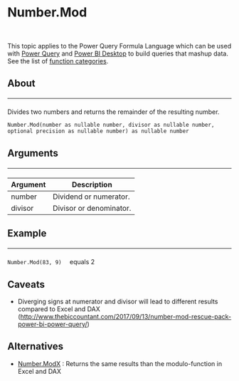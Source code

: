   <div class="topic">
    <h1 class="title">Number.Mod</h1>
    <div id="mainSection">
      <div id="mainBody"> <p>This topic applies to the Power Query Formula Language which can be used with <a href="https://support.office.com/article/Introduction-to-Microsoft-Power-Query-for-Excel-6E92E2F4-2079-4E1F-BAD5-89F6269CD605">Power Query</a> and <a href="http://go.microsoft.com/fwlink/p/?LinkId=618607">Power BI Desktop</a> to build queries that mashup data. See the list of <a href="https://msdn.microsoft.com/en-us/library/mt211003.aspx">function categories</a>.</p><div><h2 class="LW_CollapsibleArea_TitleDiv"><div><a class="LW_CollapsibleArea_TitleAhref" title="Collapse" role="heading"><span class="cl_CollapsibleArea_expanding LW_CollapsibleArea_Img"></span><span class="LW_CollapsibleArea_Title">About</span></a><div id="Anchor_0" class="LW_CollapsibleArea_Anchor_Div"><a href="/en-us/library/mt253344.aspx#Anchor_0" class="LW_CollapsibleArea_Anchor_Img" title="Right-click to copy and share the link for this section"></a></div><div class="LW_CollapsibleArea_HrDiv"><hr class="LW_CollapsibleArea_Hr" /></div></div></h2><div class="sectionblock"><a id="About"></a></div></div><p>Divides two numbers and returns the remainder of the resulting number.</p>

```Number.Mod(number as nullable number, divisor as nullable number, optional precision as nullable number) as nullable number ```


<div><h2 class="LW_CollapsibleArea_TitleDiv"><div><a class="LW_CollapsibleArea_TitleAhref" title="Collapse" role="heading"><span class="cl_CollapsibleArea_expanding LW_CollapsibleArea_Img"></span><span class="LW_CollapsibleArea_Title">Arguments</span></a><div id="Anchor_1" class="LW_CollapsibleArea_Anchor_Div"><a href="/en-us/library/mt253344.aspx#Anchor_1" class="LW_CollapsibleArea_Anchor_Img" title="Right-click to copy and share the link for this section"></a></div><div class="LW_CollapsibleArea_HrDiv"><hr class="LW_CollapsibleArea_Hr" /></div></div></h2><div class="sectionblock"><a id="Arguments"></a></div></div><table Responsive="true" summary="table"><thead><tr Responsive="true"><th scope="col">Argument</th><th scope="col">Description</th></tr></thead><tbody><tr><td data-th="Argument">number</td><td data-th="Description">Dividend or numerator.</td></tr><tr><td data-th="Argument">divisor</td><td data-th="Description">Divisor or denominator.</td></tr></tbody></table><div><h2 class="LW_CollapsibleArea_TitleDiv"><div><a class="LW_CollapsibleArea_TitleAhref" title="Collapse" role="heading"><span class="cl_CollapsibleArea_expanding LW_CollapsibleArea_Img"></span><span class="LW_CollapsibleArea_Title">Example</span></a><div id="Anchor_2" class="LW_CollapsibleArea_Anchor_Div"><a href="/en-us/library/mt253344.aspx#Anchor_2" class="LW_CollapsibleArea_Anchor_Img" title="Right-click to copy and share the link for this section"></a></div><div class="LW_CollapsibleArea_HrDiv"><hr class="LW_CollapsibleArea_Hr" /></div></div></h2><div class="sectionblock"><a id="Example"></a></div></div>


```Number.Mod(83, 9)  ```   equals 2 


## Caveats
- Diverging signs at numerator and divisor will lead to different results compared to Excel and DAX (http://www.thebiccountant.com/2017/09/13/number-mod-rescue-pack-power-bi-power-query/) 


## Alternatives
- [Number.ModX](../Number.ModX.pq) : Returns the same results than the modulo-function in Excel and DAX 
